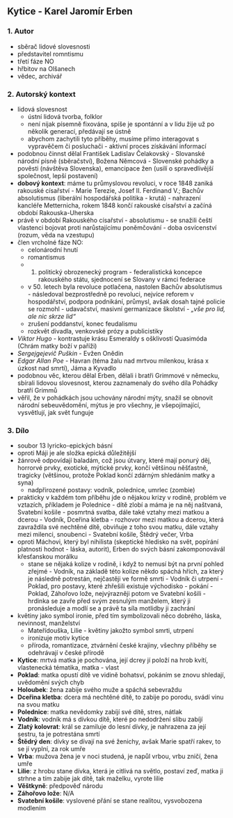 ## Kytice - Karel Jaromír Erben

### 1. Autor

- sběrač lidové slovesnosti
- představitel romntismu
- třetí fáze NO
- hřbitov na Olšanech
- vědec, archivář

### 2. Autorský kontext

- lidová slovesnost
	- ústní lidová tvorba, folklor
	- není nijak písemně fixována, spíše je spontánní a v lidu žije už po několik generací, předávají se ústně
	- abychom zachytili tyto příběhy, musíme přímo interagovat s vypravěčem či posluchači - aktivní proces získávání informací
- podobnou činnst dělal František Ladislav Čelakovský - Slovanské národní písně (sběračství), Božena Němcová - Slovenské pohádky a pověsti (návštěva Slovenska), emancipace žen (usilí o spravedlivější společnost, lepší postavení)
- **dobový kontext**: máme tu průmyslovou revoluci, v roce 1848 zaniká rakouské císařství - Marie Terezie, Josef II. Ferdinand V.; Bachův absolutismus (liberální hospodářská politika - krutá) - nahrazení kancléře Metternicha, rokem 1848 končí rakouské císařství a začíná období Rakouska-Uherska
- právě v období Rakouského císařství - absolutismu - se snažili čeští vlastenci bojovat proti narůstajícímu poněmčování - doba osvícenství (rozum, věda na vzestupu)
- člen vrcholné fáze NO:
	- celonárodní hnutí
	- romantismus
	- 1. politický obrozenecký program - federalistická koncepce rakouského státu, sjednocení se Slovany v rámci federace
	- v 50. letech byla revoluce potlačena, nastolen Bachův absolutismus - následoval bezprostředně po revoluci, nejvíce reforem v hospodářství, podpora podnikání, průmysl, avšak dosah tajné policie se rozmohl - udavačství, masivní germanizace školství - *„vše pro lid, ale nic skrze lid“*
	- zrušení poddanství, konec feudalismu
	- rozkvět divadla, venkovské prózy a publicistiky
- *Viktor Hugo* - kontrastuje krásu Esmeraldy s ošklivostí Quasimóda (Chrám matky boží v paříži)
- *Sergejgejevič Puškin* - Evžen Onědin
- *Edgar Allan Poe* - Havran (téma žalu nad mrtvou milenkou, krása x úzkost nad smrtí), Jáma a Kyvadlo
- podobnou věc, kterou dělal Erben, dělali i bratři Grimmové v německu, sbírali lidovou slovesnost, kterou zaznamenaly do svého díla Pohádky bratří Grimmů
- věřil, že v pohádkách jsou uchovány národní mýty, snažil se obnovit národní sebeuvědomění, mýtus je pro všechny, je všepojímající, vysvětlují, jak svět funguje

### 3. Dílo

- soubor 13 lyricko-epických básní
- oproti Máji je ale složka epická důležitější
- žánrově odpovídají baladám, což jsou útvary, které mají ponurý děj, horrorvé prvky, exotické, mýtické prvky, končí většinou něšťastně, tragicky (většinou, protože Poklad končí zdárným shledáním matky a syna)
	- nadpřirozené postavy: vodník, polednice, umrlec (zombie)
- prakticky v každém tom příběhu jde o nějakou krizy v rodině, problém ve vztazích, příkladem je Polednice - dítě zlobí a máma je na něj naštvaná, Svatební košile - posmrtná svatba, dále také vztahy mezi matkou a dcerou - Vodník, Dceřina kletba - rozhovor mezi matkou a dcerou, která zavraždila své nechtěné dítě, obviňuje z toho svou matku, dále vztahy mezi milenci, snoubenci - Svatební košile, Štědrý večer, Vrba
- oproti Máchovi, který byl nihilista (skeptické hledisko na svět, popírání platnosti hodnot - láska, autorit), Erben do svých básní zakomponovávál křesťanskou morálku
	- stane se nějaká kolize v rodině, i když to nemusí být na první pohled zřejmé - Vodník, na základě této kolize někdo spáchá hřích, za který je následně potrestán, nejčastěji ve formě smrti  - Vodník či utrpení - Poklad, pro postavy, které zhřešili existuje východisko - pokání - Poklad, Záhořovo lože, nejvýrazněji potom ve Svatební košili - hrdinka se zavře před svým zesnulým manželem, který ji pronásleduje a modlí se a právě ta síla motlidby ji zachrání
- květiny jako symbol ironie, před tím symbolizovali něco dobrého, láska, nevinnost, manželství
	- Mateřídouška, Lilie - květiny jakožto symbol smrti, utrpení
	- ironizuje motiv kytice
	- příroda, romantizace, ztvárnění české krajiny, všechny příběhy se odehrávají v české přírodě
- **Kytice**: mrtvá matka je pochována, její dcrey jí položí na hrob kvítí, vlastenecká tématika, matka - vlast
- **Poklad**: matka opustí dítě ve vidině bohatsví, pokáním se znovu shledají, uvědomění svých chyb
- **Holoubek**: žena zabije svého muže a spáchá sebevraždu
- **Dceřina kletba**: dcera má nechtěné dítě, to zabije po porodu, svádí vinu na svou matku
- **Polednice**: matka nevědomky zabíjí své dítě, stres, nátlak
- **Vodník**: vodník má s dívkou dítě, které po nedodržení slibu zabíjí
- **Zlatý kolovrat**: král se zamiluje do lesní dívky, je nahrazena za její sestru, ta je potrestána smrtí
- **Štědrý den**: dívky se dívají na své ženichy, avšak Marie spatří rakev, to se jí vyplní, za rok umře
- **Vrba**: mužova žena je v noci studená, je napůl vrbou, vrbu zničí, žena umře
- **Lilie**: z hrobu stane dívka, která je citlivá na světlo, postaví zeď, matka ji strhne a tím zabije jak dítě, tak maželku, vyrote lilie
- **Věštkyně**: předpověď národu
- **Záhořovo lože**: N/A
- **Svatební košile**: vyslovené přání se stane realitou, vysvobozena modlením